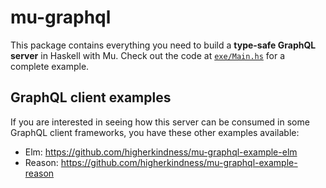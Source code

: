 # mu-graphql

This package contains everything you need to build a **type-safe GraphQL server** in Haskell with Mu. Check out the code at [`exe/Main.hs`](https://github.com/higherkindness/mu-haskell/blob/master/graphql/exe/Main.hs) for a complete example.

## GraphQL client examples

If you are interested in seeing how this server can be consumed in some GraphQL client frameworks, you have these other examples available:

- Elm: https://github.com/higherkindness/mu-graphql-example-elm
- Reason: https://github.com/higherkindness/mu-graphql-example-reason

